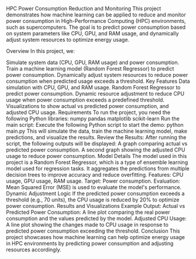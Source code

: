 HPC Power Consumption Reduction and Monitoring
This project demonstrates how machine learning can be applied to reduce and monitor power consumption in High-Performance Computing (HPC) environments, such as supercomputers. The goal is to predict power consumption based on system parameters like CPU, GPU, and RAM usage, and dynamically adjust system resources to optimize energy usage.

Overview
In this project, we:

Simulate system data (CPU, GPU, RAM usage) and power consumption.
Train a machine learning model (Random Forest Regressor) to predict power consumption.
Dynamically adjust system resources to reduce power consumption when predicted usage exceeds a threshold.
Key Features
Data simulation with CPU, GPU, and RAM usage.
Random Forest Regressor to predict power consumption.
Dynamic resource adjustment to reduce CPU usage when power consumption exceeds a predefined threshold.
Visualizations to show actual vs predicted power consumption, and adjusted CPU usage.
Requirements
To run the project, you need the following Python libraries:
numpy
pandas
matplotlib
scikit-learn
Run the main script: Execute the following Python script to start the demo:
python main.py
This will simulate the data, train the machine learning model, make predictions, and visualize the results.
Review the Results: After running the script, the following outputs will be displayed:
A graph comparing actual vs predicted power consumption.
A second graph showing the adjusted CPU usage to reduce power consumption.
Model Details
The model used in this project is a Random Forest Regressor, which is a type of ensemble learning model used for regression tasks. It aggregates the predictions from multiple decision trees to improve accuracy and reduce overfitting.
Features: CPU usage, GPU usage, RAM usage.
Target: Power consumption.
Evaluation: Mean Squared Error (MSE) is used to evaluate the model's performance.
Dynamic Adjustment Logic
If the predicted power consumption exceeds a threshold (e.g., 70 units), the CPU usage is reduced by 20% to optimize power consumption.
Results and Visualizations
Example Output:
Actual vs Predicted Power Consumption: A line plot comparing the real power consumption and the values predicted by the model.
Adjusted CPU Usage: A line plot showing the changes made to CPU usage in response to predicted power consumption exceeding the threshold.
Conclusion
This project showcases how machine learning can help optimize energy usage in HPC environments by predicting power consumption and adjusting resources accordingly.
